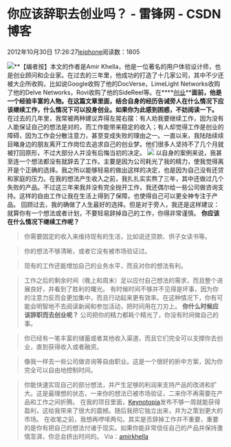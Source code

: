 
# 你应该辞职去创业吗？ - 雷锋网 - CSDN博客


2012年10月30日 17:26:27[leiphone](https://me.csdn.net/leiphone)阅读数：1805


![](http://www.leiphone.com/wp-content/uploads/2012/10/333.png)**【编者按】本文的作者是Amir Khella，他是一位著名的用户体验设计师，也是创业顾问和企业家。在过去的三年里，他成功的打造了十几家公司，其中不少还被大企所收购，比如说Google收购了他的DocVerse，LimeLight Networks收购了他的Delve Networks，Rovi收购了他的SideReel等。在****[创业](http://www.leiphone.com/tag/startup)****面前，他是一个经验丰富的人物。在这篇文章里面，结合自身的经历告诫旁人在什么情况下应该继续工作，什么情况下可以投身创业。如果你为此感到困惑，不妨阅读一下。**
在过去的几年里，我常被两种建议弄得左晃右摆：有人劝我要继续工作，因为没有人能保证自己的想法是对的，而工作能带来稳定的收入；有人却觉得工作是创业的障碍，因为工作会分散注意力，甚至变成失败的理由之一。一直以来，我陆陆续续目睹身边的朋友离开工作岗位去追求自己的创业梦。他们很多人坚持不了几个月就被打回原形，不过大部分人并没有后悔当初的决定。
![](http://www.leiphone.com/wp-content/uploads/2012/10/headshot1.jpg)
以自身的案例来说，我甚至连一个想法都没有就辞去了工作。主要是因为公司耗光了我的精力，使我觉得离开是个正确的选择。我之所以能够轻易的做出这样的决定，也是因为自己没有还贷和家庭的压力。在我的想法产生收入之前，我扎扎实实熬了三年，其中还做过几个失败的产品。不过这三年来我并没有完全抛开工作，我还偶尔给一些公司做咨询支持。这样的自由工作让我在生活上得到了保障，也使得自己可以更全神专注于产品。
回顾过去，我的确做了人生最好的选择。但是对于旁人，我还是这样建议：就算你有一个想法或者计划，不要轻易辞掉自己的工作，你得非常谨慎。
**你应该在什么情况下继续工作呢？**
> 你需要固定的收入来维持现有的生活，比如说还贷款、供子女读书等。

> 你的想法不够清晰，或者它没有被市场验证过。

> 现有的工作还能增加自己的业务水平，而且对你的想法有利。

> 工作之后的剩余时间（晚上和周末）足以应付自己想法的需求，而且整个进展良好，并看到了胜利的曙光。
有时候时间不够并不见得是坏事，因为你的注意力反而会更加集中，而且行动起来更有效率。在这种情况下，你有可能会明智地不去阅读新闻和参加活动，把时间用在刀刃上。
**你什么时候应该辞职而去创业呢？**
> 公司把你的精力都耗个精光了，你没有时间做自己的事。

> 你已经有一笔丰富的储蓄或者其他收入渠道，而且它们完全可以支撑你去创业，直到获得收入或者融资。

> 像我一样去一些公司做咨询等自由职业。这是一个很好的折中方案，因为你完全可以自由地控制时间。

> 你能快速实现自己的部分想法，并产生足够的利润来支持产品的改进和扩大。这是最理想的状态，一来你的想法已被市场验证，二来你不再需要在产品和工作之间折腾。
在我的项目里面，[Keynotopia](http://keynotopia.com/)发布不够一周就能获得盈利，这给我带来了很大的震撼。随后我把它独立出来，并为之策划更大的市场。
在收笔之前，我想再啰嗦两句。其实是否辞掉工作并不重要，重要的是你有把自己的想法付诸于现实。如果你能非常信任自己的产品并保持激情澎湃，你总会挤出时间的。
Via：[amirkhella](http://blog.amirkhella.com/2012/03/25/should-you-quit-your-job-to-work-on-your-idea/)

